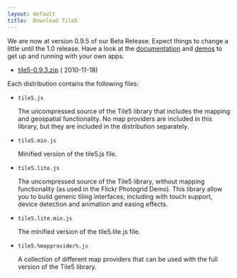```yaml
---
layout: default
title:  Download Tile5
---
```


We are now at version 0.9.5 of our Beta Release.  Expect things to change a little until the 1.0 release.  Have a look at the [documentation](/docs) and [demos](/demos) to get up and running with your own apps.

- [tile5-0.9.3.zip](http://github.com/downloads/sidelab/tile5/tile5-0.9.3.zip)	 ( 2010-11-18)

Each distribution contains the following files:

- `tile5.js`

	The uncompressed source of the Tile5 library that includes the mapping and geospatial functionality. No map providers are included in this library, but they are included in the distribution separately.
	
- `tile5.min.js`

	Minified version of the tile5.js file.
	
- `tile5.lite.js`

	The uncompressed source of the Tile5 library, without mapping functionality (as used in the Flickr Photogrid Demo). This library allow you to build generic tiling interfaces, including with touch support, device detection and animation and easing effects.
	
- `tile5.lite.min.js`

	The minified version of the tile5.lite.js file.
	
- `tile5.%mapprovider%.js`

	A collection of different map providers that can be used with the full version of the Tile5 library.